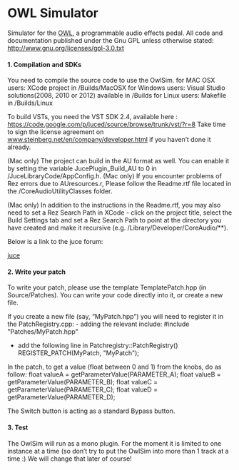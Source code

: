 # OWL Simulator #

Simulator for the [OWL](http://hoxtonowl.com/), a programmable audio effects
pedal. All code and documentation published under the Gnu GPL unless otherwise
stated: http://www.gnu.org/licenses/gpl-3.0.txt


#### 1. Compilation and SDKs
You need to compile the source code to use the OwlSim. for MAC OSX users: XCode 
project in /Builds/MacOSX for Windows users: Visual Studio solutions(2008, 2010 
or 2012) available in /Builds for Linux users: Makefile in /Builds/Linux

To build VSTs, you need the VST SDK 2.4, available here :
https://code.google.com/p/juced/source/browse/trunk/vst/?r=8 Take time to sign
the license agreement on www.steinberg.net/en/company/developer.html‎ if you
haven’t done it already.

(Mac only) The project can build in the AU format as well. You can enable it by
setting the variable JucePlugin_Build_AU to 0 in /JuceLibraryCode/AppConfig.h.
(Mac only) If you encounter problems of Rez errors due to AUresources.r, Please
follow the Readme.rtf file located in the /CoreAudioUtilityClasses folder.

(Mac only) In addition to the instructions in the Readme.rtf, you may also need
to set a Rez Search Path in XCode - click on the project title, select the Build
Settings tab and set a Rez Search Path to point at the directory you have
created and make it recursive (e.g. /Library/Developer/CoreAudio/**).

Below is a link to the juce forum:

[juce](http://rawmaterialsoftware.com/juce.php)

#### 2. Write your patch
To write your patch, please use the template TemplatePatch.hpp (in Source/Patches).
You can write your code directly into it, or create a new file.

If you create a new file (say, “MyPatch.hpp”) you will need to register it in
the PatchRegistry.cpp: - adding the relevant include: 
	#include "Patches/MyPatch.hpp"

- add the following line in Patchregistry::PatchRegistry()
REGISTER_PATCH(MyPatch, "MyPatch");

In the patch, to get a value (float between 0 and 1) from the knobs, do as
follow: float valueA = getParameterValue(PARAMETER_A); float valueB =
getParameterValue(PARAMETER_B); float valueC = getParameterValue(PARAMETER_C);
float valueD = getParameterValue(PARAMETER_D);

The Switch button is acting as a standard Bypass button.


#### 3. Test 
The OwlSim will run as a mono plugin. For the moment it is limited to one instance 
at a time (so don’t try to put the OwlSim into more than 1 track at a time :) We 
will change that later of course!
